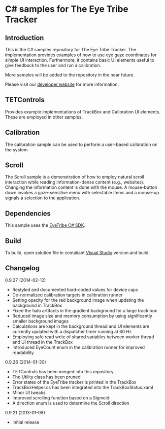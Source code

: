 C# samples for The Eye Tribe Tracker
====

Introduction
----

This is the C# samples repository for The Eye Tribe Tracker. The implementation provides examples of how to use eye gaze coordinates for simple UI interaction. Furthermore, it contains basic UI elements useful to give feedback to the user and run a calibration.

More samples will be added to the repository in the near future.

Please visit our [developer website](http://dev.theeyetribe.com) for more information.


TETControls
----

Provides example implementations of TrackBox and Calibration UI elements. These are employed in other samples.


Calibration
----

The calibration sample can be used to perform a user-based calibration on the system.


Scroll
----

The Scroll sample is a demonstration of how to employ natural scroll interaction while reading information-dense content (e.g., websites). Changing the information content is done with the mouse. A mouse-button down invokes a gaze-sensitive menu with selectable items and a mouse-up signals a selection to the application.


Dependencies
----

This sample uses the [EyeTribe C# SDK](https://github.com/EyeTribe/tet-csharp-client). 


Build
----

To build, open solution file in compliant [Visual Studio](http://www.visualstudio.com/) version and build.


Changelog
----

0.9.27 (2014-02-12)
- Restyled and documented hard-coded values for device caps
- De-normalized calibration targets in calibration runner
- Setting opacity for the red background image when updating the background in TrackBox
- Fixed the halo artifacts in the gradient background for a large track box
- Reduced image size and memory consumption by using significantly smaller background images
- Calculations are kept in the background thread and UI elements are currently updated with a dispatcher timer running at 60 Hz
- Employing safe read write of shared variables between worker thread and UI thread in the TrackBox
- Introduced EyeCount enum in the calibration runner for improved readability

0.9.26 (2014-01-30)
- TETControls has been merged into this repository.
- The Utility class has been pruned
- Error states of the EyeTribe tracker is printed in the TrackBox
- TrackBoxHelper.cs has been integrated into the TrackBoxStatus.xaml  
- Minor UI tweaks 
- Improved scrolling function based on a Sigmoid
- A direction enum is used to determine the Scroll direction 

0.9.21 (2013-01-08)
- Initial release

